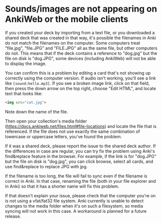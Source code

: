 # Sounds/images are not appearing on AnkiWeb or the mobile clients

If you created your deck by importing from a text file, or you downloaded a shared deck that was created in that way, it's possible the filenames in Anki do not match the filenames on the computer. Some computers treat "file.jpg", "file.JPG" and "FILE.JPG" all as the same file, but other computers do not. This means that if the deck contains a reference to "dog.jpg" but the file on disk is "dog.JPG", some devices (including AnkiWeb) will not be able to display the image.

You can confirm this is a problem by editing a card that's not showing up correctly using the computer version. If audio isn't working, you'll see a link like `[sound:hello.mp3]`. If you see a broken image link, click on that field, then press the down arrow on the top right, choose "Edit HTML", and locate text that looks like:

```html
<img src="cat.jpg">
```

Note down the name of the file.

Then open your collection's media folder (<https://docs.ankiweb.net/files.html#file-locations>) and locate the file that is referenced. If the file does not use exactly the same combination of lowercase or uppercase letters, you've found the problem.

If it was a shared deck, please report the issue to the shared deck author. If the differences in case are regular, you can try fix the problem using Anki's find&replace feature in the browser. For example, if the link is for "dog.JPG" but the file on disk is "dog.jpg", you can click browse, select all cards, and use find&replace to replace JPG with jpg.

If the filename is too long, the file will fail to sync even if the filename is correct in Anki. In that case, renaming the file (both in your file explorer and in Anki) so that it has a shorter name will fix this problem.

If that doesn't explain your issue, please check that the computer you're on is not using a vfat/fat32 file system. Anki currently is unable to detect changes to the media folder when it's on such a filesystem, so media syncing will not work in this case. A workaround is planned for a future release.
